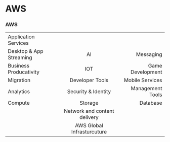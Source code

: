 # AWS

### AWS







|   |   | |
| :--- | :---: | ---: |
| Application Services | 
| Desktop & App Streaming | AI | Messaging |
| Business Producativity | IOT | Game Development |
| Migration | Developer Tools | Mobile Services |
| Analytics | Security & Identity | Management Tools |
| Compute | Storage | Database | 
| |  Network and content delivery |
| | AWS Global Infrasturcuture |


